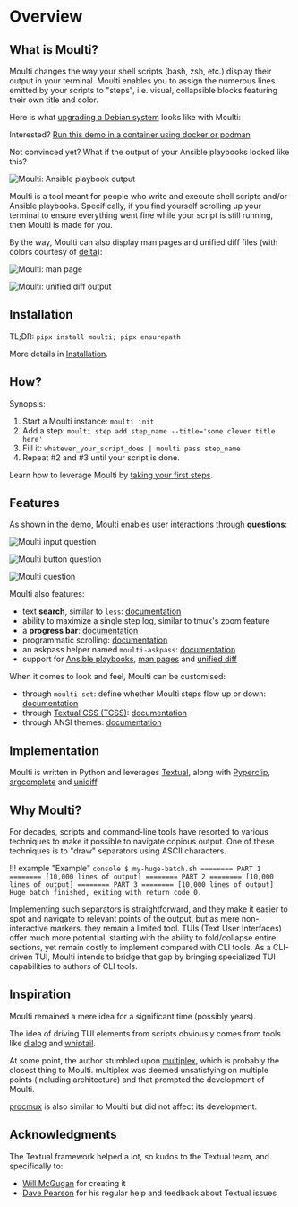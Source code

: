 # Overview

## What is Moulti?

Moulti changes the way your shell scripts (bash, zsh, etc.) display their output in your terminal.
Moulti enables you to assign the numerous lines emitted by your scripts to "steps", i.e. visual, collapsible blocks featuring their own title and color.

Here is what [upgrading a Debian system](https://github.com/xavierog/moulti/blob/master/examples/moulti-debian-upgrade.bash) looks like with Moulti:

<div id="asciicast-demo-debian-upgrade" style="z-index: 1; position: relative; max-width: 100%;"></div>
<script>
function setup_demo() {
	AsciinemaPlayer.create(
		'assets/asciicasts/demo-debian-upgrade.cast',
		document.getElementById('asciicast-demo-debian-upgrade'),
		{
			autoPlay: false,
			cols: 128,
			loop: true,
			poster: 'npt:6',
			rows: 42,
		}
	);
}
try {
	player = AsciinemaPlayer; /* may throw ReferenceError */
	setup_demo();
} catch (ReferenceError) {
	/* The Asciinema JS file has not loaded yet: defer setup until after the page has loaded: */
	addEventListener('load', (event) => { setup_demo(); });
}
</script>

Interested? [Run this demo in a container using docker or podman](https://hub.docker.com/r/xavierong/moulti-demo)

Not convinced yet? What if the output of your Ansible playbooks looked like this?

![Moulti: Ansible playbook output](assets/images/ansible-setup-base-system.svg)

Moulti is a tool meant for people who write and execute shell scripts and/or Ansible playbooks.
Specifically, if you find yourself scrolling up your terminal to ensure everything went fine while your script is still running, then Moulti is made for you.

By the way, Moulti can also display man pages and unified diff files (with colors courtesy of [delta](https://github.com/dandavison/delta)):

![Moulti: man page](assets/images/man-bash.svg)

![Moulti: unified diff output](assets/images/diff.svg)

## Installation

TL;DR: `pipx install moulti; pipx ensurepath`

More details in [Installation](install.md).

## How?

Synopsis:

1. Start a Moulti instance: `moulti init`
2. Add a step: `moulti step add step_name --title='some clever title here'`
3. Fill it: `whatever_your_script_does | moulti pass step_name`
4. Repeat #2 and #3 until your script is done.

Learn how to leverage Moulti by [taking your first steps](first-steps.md).

## Features

As shown in the demo, Moulti enables user interactions through **questions**:

![Moulti input question](assets/images/inputquestion.svg)

![Moulti button question](assets/images/buttonquestion.svg)

![Moulti question](assets/images/question.svg)

Moulti also features:

- text **search**, similar to `less`: [documentation](text-search.md)
- ability to maximize a single step log, similar to tmux's zoom feature
- a **progress bar**: [documentation](progressbar.md)
- programmatic scrolling: [documentation](scrolling.md#programmatically-scrolling-through-steps)
- an askpass helper named `moulti-askpass`: [documentation](shell-scripting.md#ssh)
- support for [Ansible playbooks](ansible.md), [man pages](manpage.md) and [unified diff](diff.md)

When it comes to look and feel, Moulti can be customised:

- through `moulti set`: define whether Moulti steps flow up or down: [documentation](direction-and-position.md)
- through [Textual CSS (TCSS)](https://textual.textualize.io/guide/CSS/): [documentation](classes.md#custom-classes)
- through ANSI themes: [documentation](environment-variables.md#moulti_ansi)

## Implementation

Moulti is written in Python and leverages [Textual](https://textual.textualize.io/), along with [Pyperclip](https://pypi.org/project/pyperclip/),
[argcomplete](https://kislyuk.github.io/argcomplete/) and [unidiff](https://github.com/matiasb/python-unidiff).

## Why Moulti?

For decades, scripts and command-line tools have resorted to various techniques to make it possible to navigate copious output.
One of these techniques is to "draw" separators using ASCII characters.

!!! example "Example"
    ```console
    $ my-huge-batch.sh
    ======== PART 1 ========
    [10,000 lines of output]
    ======== PART 2 ========
    [10,000 lines of output]
    ======== PART 3 ========
    [10,000 lines of output]
    Huge batch finished, exiting with return code 0.
    ```

Implementing such separators is straightforward, and they make it easier to spot and navigate to relevant points of the output, but as mere non-interactive markers, they remain a limited tool.
TUIs (Text User Interfaces) offer much more potential, starting with the ability to fold/collapse entire sections, yet remain costly to implement compared with CLI tools.
As a CLI-driven TUI, Moulti intends to bridge that gap by bringing specialized TUI capabilities to authors of CLI tools.

## Inspiration

Moulti remained a mere idea for a significant time (possibly years).

The idea of driving TUI elements from scripts obviously comes from tools like
[dialog](https://invisible-island.net/dialog/dialog-figures.html) and
[whiptail](https://whiptail.readthedocs.io/en/latest/index.html).

At some point, the author stumbled upon
[multiplex](https://github.com/dankilman/multiplex), which is probably the closest thing to Moulti. multiplex was deemed
unsatisfying on multiple points (including architecture) and that prompted the development of Moulti.

[procmux](https://github.com/napisani/procmux) is also similar to Moulti but did not affect its development.

## Acknowledgments

The Textual framework helped a lot, so kudos to the Textual team, and specifically to:

- [Will McGugan](https://github.com/willmcgugan) for creating it
- [Dave Pearson](https://davep.dev/) for his regular help and feedback about Textual issues
